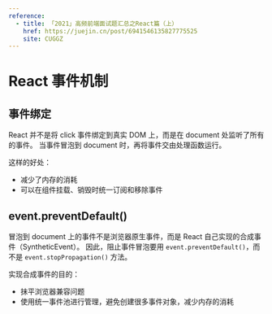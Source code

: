 ```yaml
---
reference:
  - title: 「2021」高频前端面试题汇总之React篇（上）
    href: https://juejin.cn/post/6941546135827775525
    site: CUGGZ
---
```


# React 事件机制

## 事件绑定

React 并不是将 click 事件绑定到真实 DOM 上，而是在 document 处监听了所有的事件。
当事件冒泡到 document 时，再将事件交由处理函数运行。

这样的好处：
- 减少了内存的消耗
- 可以在组件挂载、销毁时统一订阅和移除事件

## event.preventDefault()

冒泡到 document 上的事件不是浏览器原生事件，而是 React 自己实现的合成事件（SyntheticEvent）。
因此，阻止事件冒泡要用 `event.preventDefault()`，而不是 `event.stopPropagation()` 方法。

实现合成事件的目的：
- 抹平浏览器兼容问题
- 使用统一事件池进行管理，避免创建很多事件对象，减少内存的消耗
